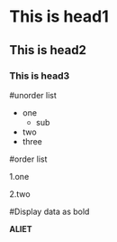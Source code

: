# This is head1
## This is head2
### This is head3

#unorder list
* one
    * sub
* two
* three

#order list

1.one

2.two

#Display data as bold

**ALIET**
